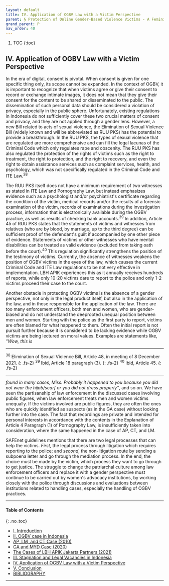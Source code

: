 ```yaml
---
layout: default
title: IV. Application of OGBV Law with a Victim Perspective
parent: § Protection of Online Gender-Based Violence Victims - A Feminist Legal Analysis  
grand_parent: P 
nav_order: 40 
---
```

<style>
.dont-break-out {
  /* These are technically the same, but use both */
  overflow-wrap: break-word;
  word-wrap: break-word;

     -ms-word-break: break-all;
  /* This is the dangerous one in WebKit, as it breaks things wherever */
  word-break: break-all;
  /* Instead use this non-standard one: */
  word-break: break-word;
}

.youtube-container {
    position: relative;
    width: 100%;
    height: 0;
    padding-bottom: 56.25%;
}
.youtube-video {
    position: absolute;
    top: 0;
    left: 0;
    width: 100%;
    height: 100%;
}

</style>

<div class="dont-break-out" markdown="1">

1. TOC
{:toc}

## IV. Application of OGBV Law with a Victim Perspective
In the era of digital, consent is pivotal. When consent is given for one specific thing only, its scope cannot be expanded. In the context of OGBV, it is important to recognize that when victims agree or give their consent to record or exchange intimate images, it does not mean that they give their consent for the content to be shared or disseminated to the public. The dissemination of such personal data should be considered a violation of privacy, especially in the public sphere. Unfortunately, existing regulations in Indonesia do not sufficiently cover these two crucial matters of consent and privacy, and they are not applied through a gender lens. However, a new Bill related to acts of sexual violence, the Elimination of Sexual Violence Bill (widely known and will be abbreviated as RUU PKS) has the potential to provide a breakthrough. In the RUU PKS, the types of sexual violence that are regulated are more comprehensive and can fill the legal lacunas of the Criminal Code which only regulates rape and obscenity. The RUU PKS has also regulated the protection of the rights of victims such as the right to treatment, the right to protection, and the right to recovery, and even the right to obtain assistance services such as complaint services, health, and psychology, which was not specifically regulated in the Criminal Code and ITE Law.<sup>38</sup>

The RUU PKS itself does not have a minimum requirement of two witnesses as stated in ITE Law and Pornography Law, but instead emphasizes evidence such as a psychologist and/or psychiatrist's certificate regarding the condition of the victim, medical records and/or the results of a forensic examination of the victim, records of examinations during the investigation process, information that is electronically available during the OGBV practice, as well as results of checking bank accounts.<sup>39</sup> In addition, Article 45 of RUU PKS states that the statements of victims and witnesses from relatives (who are by blood, by marriage, up to the third degree) can be sufficient proof of the defendant's guilt if accompanied by one other piece of evidence. Statements of victims or other witnesses who have mental disabilities can be treated as valid evidence (excluded from taking oath before the court).<sup>40</sup> This regulation significantly strengthens the position of the testimony of victims. Currently, the absence of witnesses weakens the position of OGBV victims in the eyes of the law, which causes the current Criminal Code and ITE Law regulations to be not very effective in implementation. LBH APIK experiences this as it annually receives hundreds of reports, while only 10-20 victims dare to report to the police and only 1-2 victims proceed their case to the court.

Another obstacle in protecting OGBV victims is the absence of a gender perspective, not only in the legal product itself, but also in the application of the law, and in those responsible for the application of the law. There are too many enforcement officers, both men and women, who are gender-biased and do not understand the deeprooted unequal position between men and women. Starting with the police as the first party to report, victims are often blamed for what happened to them. Often the initial report is not pursuit further because it is considered to be lacking evidence while OGBV victims are being lectured on moral values. Examples are statements like, *"Wow, this is*

***
<sup>38</sup> Elimination of Sexual Violence Bill, Article 48, in meeting of 8 December 2021.
{: .fs-2}
<sup>39</sup> Ibid, Article 18 paragraph (3).
{: .fs-2}
<sup>40</sup> Ibid, Article 45.
{: .fs-2}
***

*found in many cases, Miss. Probably it happened to you because you did not wear the hijab/scarf or you did not dress properly”*, and so on. We have seen the partisanship of law enforcement in the discussed cases involving public figures, when law enforcement treats men and women victims unequally. If the victims involved are public figures, they are often the ones who are quickly identified as suspects (as in the GA case) without looking further into the case. The fact that recordings are private and intended for personal interests in accordance with the contents in the Explanation of Article 4 Paragraph (1) of Pornography Law, is insufficiently taken into consideration, where the same happened in the case of AP, CT, and LM.

SAFEnet guidelines mentions that there are two legal processes that can help the victims. *First*, the legal process through litigation which requires reporting to the police; and *second*, the non-litigation route by sending a subpoena letter and go through the mediation process. In the end, the choice must be made by the victim, which process they want to go through to get justice. The struggle to change the patriarchal culture among law enforcement officers and replace it with a gender perspective must continue to be carried out by women's advocacy institutions, by working closely with the police through discussions and evaluations between institutions related to handling cases, especially the handling of OGBV practices.

***

#### Table of Contents
{: .no_toc}

<ul><li> <a href="/docs/P/Protection-of-Online-Gender-Based-Violence-Victims-A-Feminist-Legal-Analysis-1/">I. Introduction</a></li><li> <a href="/docs/P/Protection-of-Online-Gender-Based-Violence-Victims-A-Feminist-Legal-Analysis-2/">II. OGBV case in Indonesia</a></li><li> <a href="/docs/P/Protection-of-Online-Gender-Based-Violence-Victims-A-Feminist-Legal-Analysis-2-1/">AP, LM, and CT Case (2010)</a></li><li> <a href="/docs/P/Protection-of-Online-Gender-Based-Violence-Victims-A-Feminist-Legal-Analysis-2-2/">GA and MYD Case (2020)</a></li><li> <a href="/docs/P/Protection-of-Online-Gender-Based-Violence-Victims-A-Feminist-Legal-Analysis-2-3/">The Cases of LBH APIK Jakarta Partners (2021)</a></li><li> <a href="/docs/P/Protection-of-Online-Gender-Based-Violence-Victims-A-Feminist-Legal-Analysis-3/">III. Stagnation and Legal Vacancies in Indonesia</a></li><li> <a href="/docs/P/Protection-of-Online-Gender-Based-Violence-Victims-A-Feminist-Legal-Analysis-4/">IV. Application of OGBV Law with a Victim Perspective</a></li><li> <a href="/docs/P/Protection-of-Online-Gender-Based-Violence-Victims-A-Feminist-Legal-Analysis-5/">V. Conclusion</a></li><li> <a href="/docs/P/Protection-of-Online-Gender-Based-Violence-Victims-A-Feminist-Legal-Analysis-6/">BIBLIOGRAPHY</a></li></ul>

***

</div>
